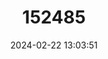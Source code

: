 ---
title: "152485"
category: "Pilosocereus tuberculatus"
draft: false
date: 2024-02-22 13:03:51
languages:
  Portuguese: ["Caxacubri"]
---